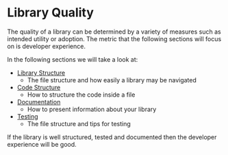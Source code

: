 # Library Quality

The quality of a library can be determined by a variety of measures such as intended utility or adoption. The metric that the following sections will focus on is developer experience.

In the following sections we will take a look at:

- [Library Structure](library-structure.md)
  - The file structure and how easily a library may be navigated
- [Code Structure](code-structure.md)
  - How to structure the code inside a file
- [Documentation](../documentation/index.md)
  - How to present information about your library
- [Testing](../testing/index.md)
  - The file structure and tips for testing

If the library is well structured, tested and documented then the developer experience will be good.
